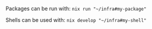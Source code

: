 Packages can be run with: `nix run "~/infra#my-package"`

Shells can be used with: `nix develop "~/infra#my-shell"`
